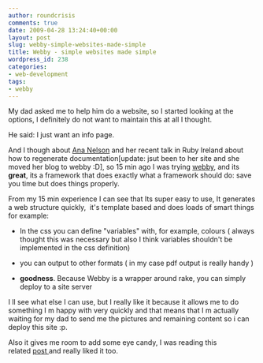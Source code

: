 ```yaml
---
author: roundcrisis
comments: true
date: 2009-04-28 13:24:40+00:00
layout: post
slug: webby-simple-websites-made-simple
title: Webby - simple websites made simple
wordpress_id: 238
categories:
- web-development
tags:
- webby
---
```


My dad asked me to help him do a website, so I started looking at the options, I definitely do not want to maintain this at all I thought.

He said: I just want an info page. 

And I though about [Ana Nelson](http://ananelson.com/) and her recent talk in Ruby Ireland about how to regenerate documentation[update: jsut been to her site and she moved her blog to webby :D], so 15 min ago I was trying [webby](http://webby.rubyforge.org/), and its **great**, its a framework that does exactly what a framework should do: save you time but does things properly.

From my 15 min experience I can see that Its super easy to use, It generates a web structure quickly,  it's template based and does loads of smart things for example: 



	
  * In the css you can define "variables" with, for example, colours ( always thought this was necessary but also I think variables shouldn't be implemented in the css definition)

	
  * you can output to other formats ( in my case pdf output is really handy )

	
  * **goodness**. Because Webby is a wrapper around rake, you can simply deploy to a site server 


I ll see what else I can use, but I really like it because it allows me to do something I m happy with very quickly and that means that I m actually waiting for my dad to send me the pictures and remaining content so i can deploy this site :p.

Also it gives me room to add some eye candy, I was reading this related [post ](http://short.ie/ahm60t)and really liked it too.
